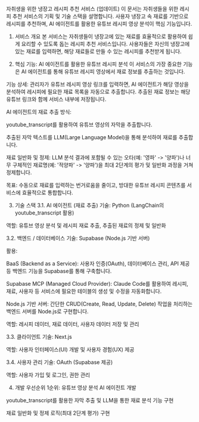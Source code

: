 자취생을 위한 냉장고 레시피 추천 서비스 (업데이트)
이 문서는 자취생들을 위한 레시피 추천 서비스의 기획 및 기술 스택을 설명합니다. 사용자 냉장고 속 재료를 기반으로 레시피를 추천하며, AI 에이전트를 활용한 유튜브 레시피 영상 분석이 핵심 기능입니다.

1. 서비스 개요
본 서비스는 자취생들이 냉장고에 있는 재료를 효율적으로 활용하여 쉽게 요리할 수 있도록 돕는 레시피 추천 서비스입니다. 사용자들은 자신의 냉장고에 있는 재료를 입력하면, 해당 재료들로 만들 수 있는 레시피를 추천받게 됩니다.

2. 핵심 기능: AI 에이전트를 활용한 유튜브 레시피 분석
이 서비스의 가장 중요한 기능은 AI 에이전트를 통해 유튜브 레시피 영상에서 재료 정보를 추출하는 것입니다.

기능 상세: 관리자가 유튜브 레시피 영상 링크를 입력하면, AI 에이전트가 해당 영상을 분석하여 레시피에 필요한 재료 목록을 자동으로 추출합니다. 추출된 재료 정보는 해당 유튜브 링크와 함께 서비스 내부에 저장됩니다.

AI 에이전트의 재료 추출 방식:

youtube_transcript를 활용하여 유튜브 영상의 자막을 추출합니다.

추출된 자막 텍스트를 LLM(Large Language Model)을 통해 분석하여 재료를 추출합니다.

재료 일반화 및 정제: LLM 분석 결과에 포함될 수 있는 오타(예: '영파' -> '양파')나 너무 구체적인 재료명(예: '적양파' -> '양파')을 최대 2단계의 평가 및 일반화 과정을 거쳐 정제합니다.

목표: 수동으로 재료를 입력하는 번거로움을 줄이고, 방대한 유튜브 레시피 콘텐츠를 서비스에 효율적으로 통합합니다.

3. 기술 스택
3.1. AI 에이전트 (재료 추출)
기술: Python (LangChain의 youtube_transcript 활용)

역할: 유튜브 영상 분석 및 레시피 재료 추출, 추출된 재료의 정제 및 일반화

3.2. 백엔드 / 데이터베이스
기술: Supabase (Node.js 기반 서버)

활용:

BaaS (Backend as a Service): 사용자 인증(OAuth), 데이터베이스 관리, API 제공 등 백엔드 기능을 Supabase를 통해 구축합니다.

Supabase MCP (Managed Cloud Provider): Claude Code를 활용하여 레시피, 재료, 사용자 등 서비스에 필요한 테이블의 생성 및 수정을 자동화합니다.

Node.js 기반 서버: 간단한 CRUD(Create, Read, Update, Delete) 작업을 처리하는 백엔드 서버를 Node.js로 구현합니다.

역할: 레시피 데이터, 재료 데이터, 사용자 데이터 저장 및 관리

3.3. 클라이언트
기술: Next.js

역할: 사용자 인터페이스(UI) 개발 및 사용자 경험(UX) 제공

3.4. 사용자 관리
기술: OAuth (Supabase 제공)

역할: 사용자 가입 및 로그인, 권한 관리

4. 개발 우선순위
1순위: 유튜브 영상 분석 AI 에이전트 개발

youtube_transcript를 활용한 자막 추출 및 LLM을 통한 재료 분석 기능 구현

재료 일반화 및 정제 로직(최대 2단계 평가) 구현

